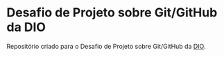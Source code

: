 # Desafio de Projeto sobre Git/GitHub da DIO
Repositório criado para o Desafio de Projeto sobre Git/GitHub da [DIO](https://www.dio.me/).
